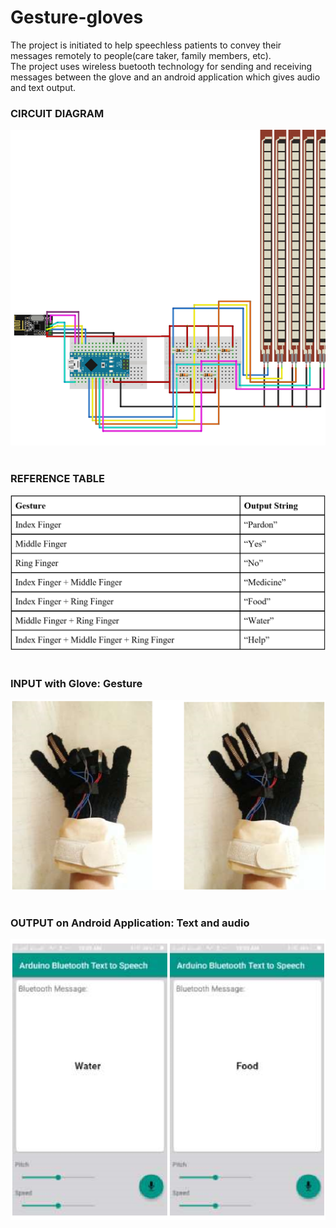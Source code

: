 # Gesture-gloves
The project is initiated to help speechless patients to convey their messages remotely to people(care taker, family members, etc).  
The project uses wireless buetooth technology for sending and receiving messages between the glove and an android application which gives audio and text output.

### CIRCUIT DIAGRAM 
![Circuit Diagram](circuit.png)
<br>
<br>

### REFERENCE TABLE
![Reference Table](Reference.png)
<br>
<br>

### INPUT with Glove: Gesture
![Gesture Command](input.png)
<br>
<br>

### OUTPUT on Android Application: Text and audio
![App](Output.png)
<br>
<br>
